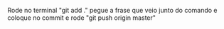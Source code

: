 Rode no terminal "git add ."
pegue a frase que veio junto do comando e coloque no commit
e rode "git push origin master"